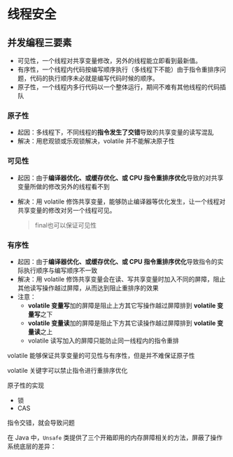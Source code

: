 # 线程安全

## 并发编程三要素

- 可见性，一个线程对共享变量修改，另外的线程能立即看到最新值。
- 有序性，一个线程内代码按编写顺序执行（多线程下不能）由于指令重排序问题，代码的执行顺序未必就是编写代码时候的顺序。
- 原子性，一个线程内多行代码以一个整体运行，期间不难有其他线程的代码插队

### **原子性**

- 起因：多线程下，不同线程的**指令发生了交错**导致的共享变量的读写混乱
- 解决：用悲观锁或乐观锁解决，volatile 并不能解决原子性

### **可见性**

- 起因：由于**编译器优化、或缓存优化、或 CPU 指令重排序优化**导致的对共享变量所做的修改另外的线程看不到

- 解决：用 volatile 修饰共享变量，能够防止编译器等优化发生，让一个线程对共享变量的修改对另一个线程可见。

  > final也可以保证可见性

### **有序性**

- 起因：由于**编译器优化、或缓存优化、或 CPU 指令重排序优化**导致指令的实际执行顺序与编写顺序不一致
- 解决：用 volatile 修饰共享变量会在读、写共享变量时加入不同的屏障，阻止其他读写操作越过屏障，从而达到阻止重排序的效果
- 注意：
  - **volatile 变量写**加的屏障是阻止上方其它写操作越过屏障排到 **volatile 变量写**之下
  - **volatile 变量读**加的屏障是阻止下方其它读操作越过屏障排到 **volatile 变量读**之上
  - volatile 读写加入的屏障只能防止同一线程内的指令重排

volatile 能够保证共享变量的可见性与有序性，但是并不难保证原子性

volatile 关键字可以禁止指令进行重排序优化

原子性的实现

- 锁
- CAS

指令交错，就会导致问题

在 Java 中，`Unsafe` 类提供了三个开箱即用的内存屏障相关的方法，屏蔽了操作系统底层的差异：
